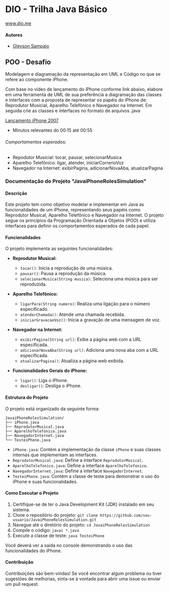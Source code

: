 # DIO - Trilha Java Básico
www.dio.me

#### Autores
- [Gleyson Sampaio](https://github.com/glysns)

## POO - Desafio

Modelagem e diagramação da representação em UML e Código no que se refere ao componente iPhone.

Com base no vídeo de lançamento do iPhone conforme link abaixo, elabore em uma ferramenta de UML de sua preferência a diagramação das classes e interfaces com a proposta de representar os papéis do iPhone de: Reprodutor Musicial,  Aparelho Telefônico e Navegador na Internet. Em seguida crie as classes e interfaces no formato de arquivos .java

[Lançamento iPhone 2007](https://www.youtube.com/watch?v=9ou608QQRq8)

- Minutos relevantes do 00:15 até 00:55

###### Comportamentos esperados:
* Repodutor Musicial: tocar, pausar, selecionarMusica
* Aparelho Telefônico: ligar, atender, iniciarCorrerioVoz
* Navegador na Internet: exibirPagina, adicionarNovaAba, atualizarPagina

### Documentação do Projeto "JavaiPhoneRolesSimulation"

#### Descrição
Este projeto tem como objetivo modelar e implementar em Java as funcionalidades de um iPhone, representando seus papéis como Reprodutor Musical, Aparelho Telefônico e Navegador na Internet. O projeto segue os princípios da Programação Orientada a Objetos (POO) e utiliza interfaces para definir os comportamentos esperados de cada papel.

#### Funcionalidades
O projeto implementa as seguintes funcionalidades:

- **Reprodutor Musical:**
  - `tocar()`: Inicia a reprodução de uma música.
  - `pausar()`: Pausa a reprodução da música.
  - `selecionarMusica(String musica)`: Seleciona uma música para ser reproduzida.

- **Aparelho Telefônico:**
  - `ligarPara(String numero)`: Realiza uma ligação para o número especificado.
  - `atenderChamada()`: Atende uma chamada recebida.
  - `iniciarGravacaoVoz()`: Inicia a gravação de uma mensagem de voz.

- **Navegador na Internet:**
  - `exibirPagina(String url)`: Exibe a página web com a URL especificada.
  - `adicionarNovaAba(String url)`: Adiciona uma nova aba com a URL especificada.
  - `atualizarPagina()`: Atualiza a página web exibida.

- **Funcionalidades Gerais do iPhone:**
  - `ligar()`: Liga o iPhone.
  - `desligar()`: Desliga o iPhone.

#### Estrutura do Projeto
O projeto está organizado da seguinte forma:

```
JavaiPhoneRolesSimulation/
├── iPhone.java
├── ReprodutorMusical.java
├── AparelhoTelefonico.java
├── NavegadorInternet.java
└── TesteiPhone.java
```

- `iPhone.java`: Contém a implementação da classe `iPhone` e suas classes internas que implementam as interfaces.
- `ReprodutorMusical.java`: Define a interface `ReprodutorMusical`.
- `AparelhoTelefonico.java`: Define a interface `AparelhoTelefonico`.
- `NavegadorInternet.java`: Define a interface `NavegadorInternet`.
- `TesteiPhone.java`: Contém a classe de teste para demonstrar o uso do iPhone e suas funcionalidades.

#### Como Executar o Projeto
1. Certifique-se de ter o Java Development Kit (JDK) instalado em seu sistema.
2. Clone o repositório do projeto: `git clone https://github.com/seu-usuario/JavaiPhoneRolesSimulation.git`
3. Navegue até o diretório do projeto: `cd JavaiPhoneRolesSimulation`
4. Compile o código: `javac *.java`
5. Execute a classe de teste: `java TesteiPhone`

Você deverá ver a saída no console demonstrando o uso das funcionalidades do iPhone.

#### Contribuição
Contribuições são bem-vindas! Se você encontrar algum problema ou tiver sugestões de melhorias, sinta-se à vontade para abrir uma issue ou enviar um pull request.
